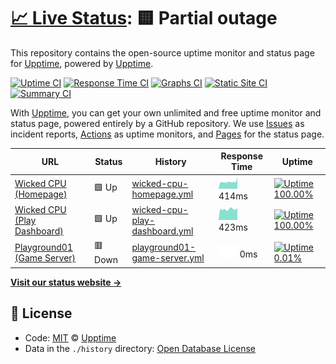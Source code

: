 # [📈 Live Status](https://status.wickedcpu.com): <!--live status--> **🟨 Partial outage**

This repository contains the open-source uptime monitor and status page for [Upptime](https://upptime.js.org), powered by [Upptime](https://github.com/upptime/upptime).

[![Uptime CI](https://github.com/koj-co/upptime/workflows/Uptime%20CI/badge.svg)](https://github.com/koj-co/upptime/actions?query=workflow%3A%22Uptime+CI%22)
[![Response Time CI](https://github.com/koj-co/upptime/workflows/Response%20Time%20CI/badge.svg)](https://github.com/koj-co/upptime/actions?query=workflow%3A%22Response+Time+CI%22)
[![Graphs CI](https://github.com/koj-co/upptime/workflows/Graphs%20CI/badge.svg)](https://github.com/koj-co/upptime/actions?query=workflow%3A%22Graphs+CI%22)
[![Static Site CI](https://github.com/koj-co/upptime/workflows/Static%20Site%20CI/badge.svg)](https://github.com/koj-co/upptime/actions?query=workflow%3A%22Static+Site+CI%22)
[![Summary CI](https://github.com/koj-co/upptime/workflows/Summary%20CI/badge.svg)](https://github.com/koj-co/upptime/actions?query=workflow%3A%22Summary+CI%22)

With [Upptime](https://upptime.js.org), you can get your own unlimited and free uptime monitor and status page, powered entirely by a GitHub repository. We use [Issues](https://github.com/upptime/upptime/issues) as incident reports, [Actions](https://github.com/upptime/upptime/actions) as uptime monitors, and [Pages](https://status.wickedcpu.com) for the status page.

<!--start: status pages-->
<!-- This summary is generated by Upptime (https://github.com/upptime/upptime) -->
<!-- Do not edit this manually, your changes will be overwritten -->

| URL                                               | Status  | History                                                                                                                 | Response Time                                                                                  | Uptime                                                                                                                                                                                                                                       |
| ------------------------------------------------- | ------- | ----------------------------------------------------------------------------------------------------------------------- | ---------------------------------------------------------------------------------------------- | -------------------------------------------------------------------------------------------------------------------------------------------------------------------------------------------------------------------------------------------- |
| [Wicked CPU (Homepage)](wickedcpu.com)            | 🟩 Up   | [wicked-cpu-homepage.yml](https://github.com/empmdk/upptime/commits/master/history/wicked-cpu-homepage.yml)             | <img alt="Response time graph" src="./graphs/wicked-cpu-homepage.png" height="20"> 414ms       | [![Uptime 100.00%](https://img.shields.io/endpoint?url=https%3A%2F%2Fraw.githubusercontent.com%2Fempmdk%2Fupptime%2Fmaster%2Fapi%2Fwicked-cpu-homepage%2Fuptime.json)](https://status.wickedcpu.com/history/wicked-cpu-homepage)             |
| [Wicked CPU (Play Dashboard)](play.wickedcpu.com) | 🟩 Up   | [wicked-cpu-play-dashboard.yml](https://github.com/empmdk/upptime/commits/master/history/wicked-cpu-play-dashboard.yml) | <img alt="Response time graph" src="./graphs/wicked-cpu-play-dashboard.png" height="20"> 423ms | [![Uptime 100.00%](https://img.shields.io/endpoint?url=https%3A%2F%2Fraw.githubusercontent.com%2Fempmdk%2Fupptime%2Fmaster%2Fapi%2Fwicked-cpu-play-dashboard%2Fuptime.json)](https://status.wickedcpu.com/history/wicked-cpu-play-dashboard) |
| [Playground01 (Game Server)](172.107.199.10)      | 🟥 Down | [playground01-game-server.yml](https://github.com/empmdk/upptime/commits/master/history/playground01-game-server.yml)   | <img alt="Response time graph" src="./graphs/playground01-game-server.png" height="20"> 0ms    | [![Uptime 0.01%](https://img.shields.io/endpoint?url=https%3A%2F%2Fraw.githubusercontent.com%2Fempmdk%2Fupptime%2Fmaster%2Fapi%2Fplayground01-game-server%2Fuptime.json)](https://status.wickedcpu.com/history/playground01-game-server)     |

<!--end: status pages-->

[**Visit our status website →**](https://status.wickedcpu.com)

## 📄 License

- Code: [MIT](./LICENSE) © [Upptime](https://upptime.js.org)
- Data in the `./history` directory: [Open Database License](https://opendatacommons.org/licenses/odbl/1-0/)
